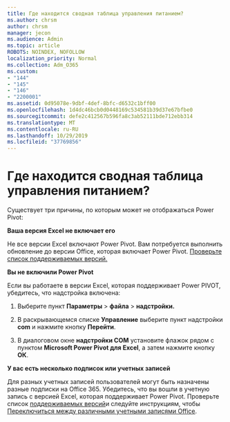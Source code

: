 ```yaml
---
title: Где находится сводная таблица управления питанием?
ms.author: chrsm
author: chrsm
manager: jecon
ms.audience: Admin
ms.topic: article
ROBOTS: NOINDEX, NOFOLLOW
localization_priority: Normal
ms.collection: Adm_O365
ms.custom:
- "144"
- "145"
- "146"
- "2200001"
ms.assetid: 0d95078e-9dbf-4def-8bfc-d6532c1bff00
ms.openlocfilehash: 1d4dc46bcb0d0448169c534581b39d37e67bfbe0
ms.sourcegitcommit: defe2c412567b596fa8c3ab52111bde712ebb314
ms.translationtype: MT
ms.contentlocale: ru-RU
ms.lasthandoff: 10/29/2019
ms.locfileid: "37769856"
---
```

# <a name="where-is-power-pivot"></a>Где находится сводная таблица управления питанием?

Существует три причины, по которым может не отображаться Power Pivot:
  
**Ваша версия Excel не включает его**
  
Не все версии Excel включают Power Pivot. Вам потребуется выполнить обновление до версии Office, которая включает Power Pivot. [Проверьте список поддерживаемых версий.](https://support.office.com/article/aa64e217-4b6e-410b-8337-20b87e1c2a4b.aspx)
  
**Вы не включили Power Pivot**
  
Если вы работаете в версии Excel, которая поддерживает Power PIVOT, убедитесь, что надстройка включена:
  
1. Выберите пункт **Параметры** \> **файла** \> **надстройки.**

2. В раскрывающемся списке **Управление** выберите пункт надстройки **com** и нажмите кнопку **Перейти**.

3. В диалоговом окне **надстройки COM** установите флажок рядом с пунктом **Microsoft Power Pivot для Excel**, а затем нажмите кнопку **ОК**.

**У вас есть несколько подписок или учетных записей**
  
Для разных учетных записей пользователей могут быть назначены разные подписки на Office 365. Убедитесь, что вы вошли в учетную запись с версией Excel, которая поддерживает Power Pivot. Проверьте список [поддерживаемых версий](https://support.office.com/article/aa64e217-4b6e-410b-8337-20b87e1c2a4b.aspx)и следуйте инструкциям, чтобы [Переключиться между различными учетными записями Office](https://support.office.com/article/b9582171-fd1f-4284-9846-bdd72bb28426.aspx#BKMK_WebSwitchAccounts).
